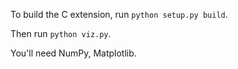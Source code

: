 To build the C extension, run `python setup.py build`.

Then run `python viz.py`.

You'll need NumPy, Matplotlib.
